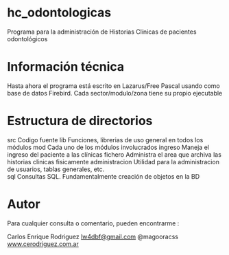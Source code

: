 hc_odontologicas
================

Programa para la administración de Historias Clínicas de pacientes odontológicos

Información técnica
================

Hasta ahora el programa está escrito en Lazarus/Free Pascal usando como base de datos Firebird.
Cada sector/modulo/zona tiene su propio ejecutable


Estructura de directorios
================

src  Codigo fuente
   lib  Funciones, librerias de uso general en todos los módulos
   mod   Cada uno de los módulos involucrados
       ingreso   Maneja el ingreso del paciente a las clínicas
       fichero    Administra el area  que archiva las historias clinicas fisicamente
       administracion  Utilidad para la administracion de usuarios, tablas generales, etc.       
sql  Consultas SQL. Fundamentalmente creación de objetos en la BD 


Autor
================

Para cualquier consulta o comentario, pueden encontrarme :

Carlos Enrique Rodriguez
lw4dbf@gmail.com
@magooracss
www.cerodriguez.com.ar